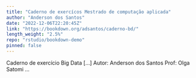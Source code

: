 ```yaml
---
title: "Caderno de exercícos Mestrado de computação aplicada"
author: "Anderson dos Santos"
date: "2022-12-06T22:20:45Z"
link: "https://bookdown.org/adsantos/caderno-bd/"
length_weight: "2.5%"
repo: "rstudio/bookdown-demo"
pinned: false
---
```


Caderno de exercício Big Data [...] Autor: Anderson dos Santos Prof: Olga Satomi ...
